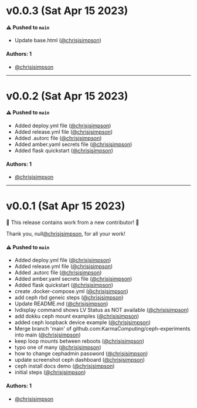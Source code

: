 # v0.0.3 (Sat Apr 15 2023)

#### ⚠️ Pushed to `main`

- Update base.html ([@chrisjsimpson](https://github.com/chrisjsimpson))

#### Authors: 1

- [@chrisjsimpson](https://github.com/chrisjsimpson)

---

# v0.0.2 (Sat Apr 15 2023)

#### ⚠️ Pushed to `main`

- Added deploy.yml file ([@chrisjsimpson](https://github.com/chrisjsimpson))
- Added release.yml file ([@chrisjsimpson](https://github.com/chrisjsimpson))
- Added .autorc file ([@chrisjsimpson](https://github.com/chrisjsimpson))
- Added amber.yaml secrets file ([@chrisjsimpson](https://github.com/chrisjsimpson))
- Added flask quickstart ([@chrisjsimpson](https://github.com/chrisjsimpson))

#### Authors: 1

- [@chrisjsimpson](https://github.com/chrisjsimpson)

---

# v0.0.1 (Sat Apr 15 2023)

:tada: This release contains work from a new contributor! :tada:

Thank you, null[@chrisjsimpson](https://github.com/chrisjsimpson), for all your work!

#### ⚠️ Pushed to `main`

- Added deploy.yml file ([@chrisjsimpson](https://github.com/chrisjsimpson))
- Added release.yml file ([@chrisjsimpson](https://github.com/chrisjsimpson))
- Added .autorc file ([@chrisjsimpson](https://github.com/chrisjsimpson))
- Added amber.yaml secrets file ([@chrisjsimpson](https://github.com/chrisjsimpson))
- Added flask quickstart ([@chrisjsimpson](https://github.com/chrisjsimpson))
- create .docker-compose.yml ([@chrisjsimpson](https://github.com/chrisjsimpson))
- add ceph rbd geneic steps ([@chrisjsimpson](https://github.com/chrisjsimpson))
- Update README.md ([@chrisjsimpson](https://github.com/chrisjsimpson))
- lvdisplay command shows LV Status as NOT available ([@chrisjsimpson](https://github.com/chrisjsimpson))
- add dokku ceph mount examples ([@chrisjsimpson](https://github.com/chrisjsimpson))
- added ceph loopback device example ([@chrisjsimpson](https://github.com/chrisjsimpson))
- Merge branch 'main' of github.com:KarmaComputing/ceph-experiments into main ([@chrisjsimpson](https://github.com/chrisjsimpson))
- keep loop mounts between reboots ([@chrisjsimpson](https://github.com/chrisjsimpson))
- typo one of many ([@chrisjsimpson](https://github.com/chrisjsimpson))
- how to change cephadmin password ([@chrisjsimpson](https://github.com/chrisjsimpson))
- update screenshot ceph dashboard ([@chrisjsimpson](https://github.com/chrisjsimpson))
- ceph install docs demo ([@chrisjsimpson](https://github.com/chrisjsimpson))
- initial steps ([@chrisjsimpson](https://github.com/chrisjsimpson))

#### Authors: 1

- [@chrisjsimpson](https://github.com/chrisjsimpson)
